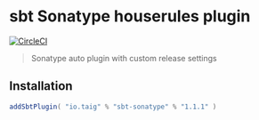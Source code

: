 # sbt Sonatype houserules plugin

[![CircleCI](https://circleci.com/gh/Taig/sbt-sonatype/tree/master.svg?style=shield)](https://circleci.com/gh/Taig/sbt-sonatype/tree/master)

> Sonatype auto plugin with custom release settings

## Installation

```scala
addSbtPlugin( "io.taig" % "sbt-sonatype" % "1.1.1" )
```